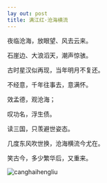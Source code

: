 ```yaml
---
lay out: post
title: 满江红·沧海横流
---
```


夜临沧海，放眼望、风去云来。

石崖边、大浪滔天，潮声惊骇。

古时星汉似再现，当年明月不复还。

不经意，千年往事去，意满怀。

效孟德，观沧海；

叹功名，浮生债。

读三国，只羡避世姿态。

几度东风吹世换，沧海横流今尤在。

笑古今，多少繁华后，又重来。

![canghaihengliu](https://c1.staticflickr.com/1/618/30950409023_bd0a5b1c1d_o.jpg)

